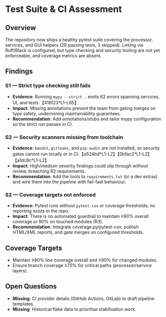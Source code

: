 # Test Suite & CI Assessment

## Overview
The repository now ships a healthy pytest suite covering the processor,
services, and GUI helpers (29 passing tests, 3 skipped). Linting via Ruff/Black
is configured, but type checking and security tooling are not yet enforceable,
and coverage metrics are absent.

## Findings

### S1 — Strict type checking still fails
- **Evidence**: Running `mypy --strict .` emits 62 errors spanning services, UI,
and tests.【416f23†L1-L65】
- **Impact**: Missing annotations prevent the team from gating merges on type
safety, undermining maintainability guarantees.
- **Recommendation**: Add annotations/stubs and tailor mypy configuration so the
strict run passes in CI.

### S2 — Security scanners missing from toolchain
- **Evidence**: `bandit`, `gitleaks`, and `pip-audit` are not installed, so
  security gates cannot run locally or in CI.【a524bd†L1-L2】【0b1ac2†L1-L2】【a1dc8c†L1-L2】
- **Impact**: High/medium severity findings could slip through without review,
breaching R2 requirements.
- **Recommendation**: Add the tools to `requirements.txt` (or a dev extras) and
wire them into the pipeline with fail-fast behaviour.

### S2 — Coverage targets not enforced
- **Evidence**: Pytest runs without `pytest-cov` or coverage thresholds; no
reporting exists in the repo.
- **Impact**: There is no automated guardrail to maintain ≥80% overall coverage
or 90% on touched modules (R3).
- **Recommendation**: Integrate coverage.py/pytest-cov, publish HTML/XML reports,
and gate merges on configured thresholds.

## Coverage Targets
- Maintain ≥80% line coverage overall and ≥90% for changed modules.
- Ensure branch coverage ≥70% for critical paths (processor/service layers).

## Open Questions
- **Missing**: CI provider details (GitHub Actions, GitLab) to draft pipeline
  templates.
- **Missing**: Historical flake data to prioritise stabilisation work.
